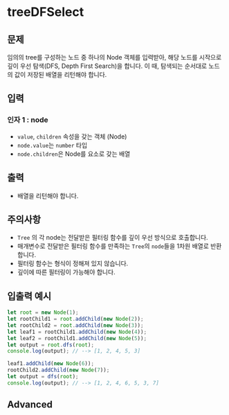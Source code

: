 treeDFSelect
============
## 문제

임의의 tree를 구성하는 노드 중 하나의 Node 객체를 입력받아, 해당 노드를 시작으로 깊이 우선 탐색(DFS, Depth First Search)을 합니다. 이 때, 탐색되는 순서대로 노드의 값이 저장된 배열을 리턴해야 합니다.

## 입력

### 인자 1 : node

- `value`, `children` 속성을 갖는 객체 (Node)
- `node.value`는 `number` 타입
- `node.children`은 Node를 요소로 갖는 배열


## 출력

- 배열을 리턴해야 합니다.

## 주의사항


- `Tree` 의 각 node는 전달받은 필터링 함수를 깊이 우선 방식으로 호출합니다.
- 매개변수로 전달받은 필터링 함수를 만족하는 `Tree`의 `node`들을 1차원 배열로 반환합니다.
- 필터링 함수는 형식이 정해져 있지 않습니다.
- 깊이에 따른 필터링이 가능해야 합니다.

## 입출력 예시

```javascript
let root = new Node(1);
let rootChild1 = root.addChild(new Node(2));
let rootChild2 = root.addChild(new Node(3));
let leaf1 = rootChild1.addChild(new Node(4));
let leaf2 = rootChild1.addChild(new Node(5));
let output = root.dfs(root);
console.log(output); // --> [1, 2, 4, 5, 3]

leaf1.addChild(new Node(6));
rootChild2.addChild(new Node(7));
let output = dfs(root);
console.log(output); // --> [1, 2, 4, 6, 5, 3, 7]
```
## Advanced

